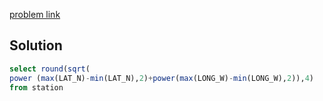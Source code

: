 [problem link](https://www.hackerrank.com/challenges/weather-observation-station-19/problem)

## Solution 

```sql
select round(sqrt(
power (max(LAT_N)-min(LAT_N),2)+power(max(LONG_W)-min(LONG_W),2)),4)
from station 
```